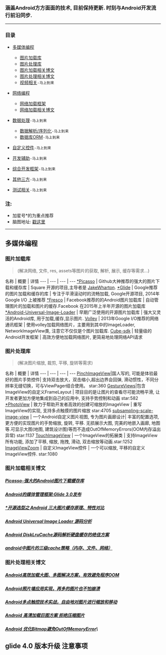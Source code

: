 
### 涵盖Android方方面面的技术, 目前保持更新. 时刻与Android开发流行前沿同步.

------------------------------------------------------

### 目录

* [多媒体编程](#多媒体编程)
    - [图片加载库](#图片加载库)
    - [图片处理库](#图片处理库)
    - [图片加载相关博文](#图片加载相关博文)
    - [图片处理相关博文](#图片处理相关博文)
	- [视频相关](#)`-马上到来`

* [网络编程](#网络编程)
	- [网络加载框架](#网络加载框架)
	- [网络加载相关博文](#网络加载相关博文)

* [数据处理](#)`-马上到来`
	- [数据解析/序列化](#)`-马上到来`
	- [数据库ORM](#)`-马上到来`

* [自定义控件](#)`-马上到来`

* [开发辅助](#)`-马上到来`

* [综合开发框架](#)`-马上到来`

* [其他三方](#)`-马上到来`

* [测试相关](#)`-马上到来`

### 注:
* 加星号*的为重点推荐
* 脑图地址: [戳这里](http://naotu.baidu.com/file/f1f87890d2b68684ed900ff639185ff0?token=1537e968b07153a4)

------------------------------------------------------
## 多媒体编程

### 图片加载库

> (解决网络, 文件, res, assets等图片的获取, 解析, 展示, 缓存等需求...)

名称 | 概要 | 详情
--- | --- | --- | ---
[*Picasso](https://github.com/square/picasso) | Github大神推荐的强大的图片下载和缓存库 | Square 开源的项目,主导者是 [JakeWharton](https://github.com/JakeWharton).
[*Glide](https://github.com/bumptech/glide) | Google推荐的图片加载和缓存的库 | 专注于平滑滚动时的流畅加载, Google开源项目, 2014年Google I/O 上被推荐
[*Fresco](https://github.com/facebook/fresco) | Facebook推荐的的Android图片加载库 | 自动管理图片的加载和图片的缓存.Facebook 在2015年上半年开源的图片加载库
[*Android-Universal-Image-Loader](https://github.com/nostra13/Android-Universal-Image-Loader) | 早期广泛使用的开源图片加载库 | 强大又灵活的Android库, 用于加载,缓存,显示图片.
[Volley](https://github.com/mcxiaoke/android-volley) | 2013年Google I/O推荐的网络通讯框架 | 使用volley加载网络图片，主要用到其中的ImageLoader, NetworkImageView类, 注意它不仅仅是个图片加载库.
[Cube-sdk](https://github.com/etao-open-source/cube-sdk) | 轻量级的Android开发框架 | 高效方便地加载网络图片, 更简易地处理网络API请求

### 图片处理库

> (解决图片缩放, 裁剪, 平移, 旋转等需求)

名称 | 概要 | 详情
--- | --- | --- | ---
[PinchImageView](https://github.com/boycy815/PinchImageView)|国人写的, 可能是体验最好的图片手势控件| 支持双击放大，双击缩小,超出边界会回弹, 滑动惯性，不同分辨率无缝切换，可与ViewPager结合使用。 star:360
[GestureViews](https://github.com/alexvasilkov/GestureViews)|包含ImageView的自定义FrameLayout | 项目目的是让图片的查看尽可能流畅平滑, 让开发者更加方便地集成到自己的应用中, 支持手势控制和动画 star:582
[*PhotoView](https://github.com/chrisbanes/PhotoView) | 致力于帮助开发者高效的创建可缩放的ImageView | 重写ImageView的实现, 支持多点触摸的图片缩放 star:4705
[subsampling-scale-image-view](https://github.com/davemorrissey/subsampling-scale-image-view) | 一个Android自定义图片视图, 专为图片画廊设计| 丰富的配置选项, 更方便的实现图片的手势缩放, 旋转, 平移. 无损展示大图, 完美的地嵌入画廊, 地图等.可显示大图(地图, 建筑设计图)等而不造成OutOfMemoryErrors(OOM内存溢出异常) star:1137
[TouchImageView](https://github.com/MikeOrtiz/TouchImageView) | 一个ImageView的拓展类 | 支持ImageView所有功能, 添加了平移, 缩放, 拖拽, 滑动, 双击缩放等动画.star:1252
[ImageViewZoom](https://github.com/sephiroth74/ImageViewZoom) | 自定义ImageView控件 | 一个可以缩放, 平移的自定义ImageView控件. star:1080

### 图片加载相关博文
##### [Picasso-强大的Android图片下载缓存库](http://www.jcodecraeer.com/a/anzhuokaifa/androidkaifa/2014/0731/1639.html)
##### [Android的媒体管理框架:Glide 3.0发布](http://www.infoq.com/cn/news/2014/09/android-glide?utm_source=tuicool&utm_medium=referral)
##### [*开源选型之 Android 三大图片缓存原理、特性对比](http://mp.weixin.qq.com/s?__biz=MzAxNjI3MDkzOQ==&mid=400056342&idx=1&sn=894325d70f16a28bfe8d6a4da31ec304&scene=2&srcid=10210byVbMGLHg7vXUJLgHaR&from=timeline&isappinstalled=0#rd)
##### [Android Universal Image Loader 源码分析](http://a.codekk.com/blogs/detail/54cfab086c4761e5001b2540)
##### [Android DiskLruCache源码解析硬盘缓存的绝佳方案](http://blog.csdn.net/lmj623565791/article/details/47251585)
##### [android中图片的三级cache策略（内存、文件、网络）](http://blog.csdn.net/singwhatiwanna/article/details/9054001)

### 图片处理相关博文
##### [Android高效加载大图、多图解决方案，有效避免程序OOM](http://blog.csdn.net/guolin_blog/article/details/9316683)
##### [Android照片墙应用实现，再多的图片也不怕崩溃](http://blog.csdn.net/guolin_blog/article/details/9526203)
##### [Android多点触控技术实战，自由地对图片进行缩放和移动](http://blog.csdn.net/guolin_blog/article/details/11100327)
##### [Android 高清加载巨图方案 拒绝压缩图片](http://blog.csdn.net/lmj623565791/article/details/49300989)
##### [Android 优化Bitmap避免OutOfMemoryError](http://chjmars.iteye.com/blog/1157137)\

## glide 4.0 版本升级 注意事项

